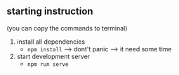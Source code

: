 ## starting instruction

(you can copy the commands to terminal)

1. install all dependencies
   - `npm install` --> dont't panic --> it need some time
2. start development server
    - `npm run serve`
